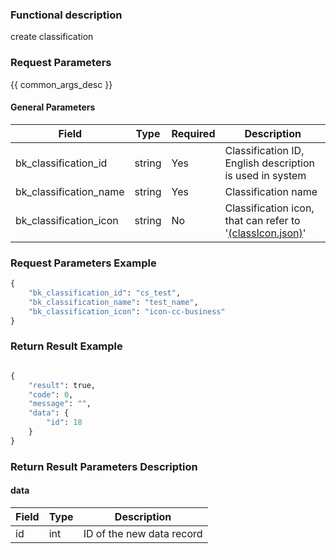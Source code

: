 ### Functional description

create classification

### Request Parameters

{{ common_args_desc }}

#### General Parameters

| Field                       |  Type      | Required	   |  Description                                      |
|----------------------------|------------|--------|--------------------------------------------|
| bk_classification_id       | string     | Yes     | Classification ID, English description is used in system            |
| bk_classification_name     | string     | Yes     | Classification name      |
| bk_classification_icon     | string     | No     | Classification icon, that can refer to '[(classIcon.json)](resource_define/classIcon.json)'|



### Request Parameters Example

```python
{
    "bk_classification_id": "cs_test",
    "bk_classification_name": "test_name",
    "bk_classification_icon": "icon-cc-business"
}
```

### Return Result Example

```python

{
    "result": true,
    "code": 0,
    "message": "",
    "data": {
        "id": 18
    }
}
```

### Return Result Parameters Description

#### data

| Field       | Type      | Description                |
|----------- |-----------|--------------------|
| id         | int       |  ID of the new data record   |
